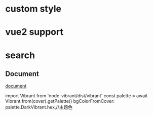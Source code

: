 # custom style
# vue2 support
# search
## Document
[document](https://jinhuan138.github.io/docs/)

import Vibrant from 'node-vibrant/dist/vibrant'
const palette = await Vibrant.from(cover).getPalette()
bgColorFromCover: palette.DarkVibrant.hex,//主题色
